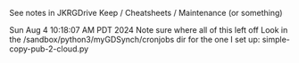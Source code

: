 
See notes in JKRGDrive Keep / Cheatsheets / Maintenance (or something)

Sun Aug  4 10:18:07 AM PDT 2024
Note sure where all of this left off
Look in the
  /sandbox/python3/myGDSynch/cronjobs
dir for the one I set up:
  simple-copy-pub-2-cloud.py
